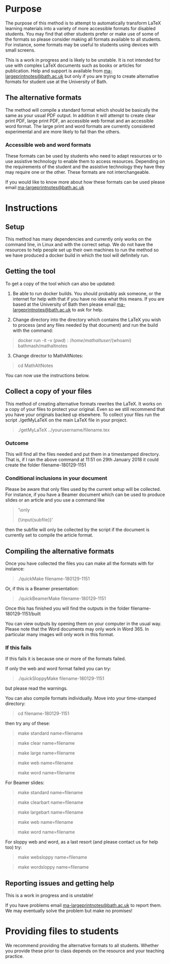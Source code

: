 # Purpose

The purpose of this method is to attempt to automatically 
transform LaTeX learning materials into a variety of more accessible
formats for disabled students. You may find that other students
prefer or make use of some of the formats so please consider making
all formats available to all students. For instance, some formats
may be useful to students using devices with small screens. 

This is a work in progress and is likely to be unstable. It is not
intended for use with complex LaTeX documents such as books or 
articles for publication. Help and support is available from 
ma-largeprintnotes@bath.ac.uk but only if you are trying to 
create alternative formats for student use at the University of Bath.

## The alternative formats

The method will compile a standard format which should be basically
the same as your usual PDF output. In addition it will attempt to
create clear print PDF, large print PDF, an accessible web format 
and an accessible word format. The large print and word formats
are currently considered experimental and are more likely to fail
than the others. 

### Accessible web and word formats

These formats can be used by students who need to adapt resources 
or to use assistive technology to enable them to access resources. 
Depending on the requirements of the student and the assistive 
technology they have they may require one or the other. These formats
are not interchangeable. 

If you would like to know more about how these formats can be
used please email ma-largeprintnotes@bath.ac.uk

# Instructions

## Setup

This method has many dependencies and currently only works on the
command line, in Linux and with the correct setup. We do not have
the resources to help people set up their own machines to run
the method so we have produced a docker build in which the tool 
will definitely run. 

## Getting the tool 

To get a copy of the tool which can also be updated:
1. Be able to run docker builds. You should probably ask someone, or the internet for help with that if you have no idea what this means. If you are based at the University of Bath then please email ma-largeprintnotes@bath.ac.uk to ask for help. 

2. Change directory into the directory which contains the LaTeX you wish to process (and any files needed by that document) and run the build with the command:

> docker run -it -v $(pwd):/home/mathaltuser/$(whoami) bathmash/mathaltnotes

3. Change director to MathAltNotes:

> cd MathAltNotes

You can now use the instructions below. 

## Collect a copy of your files

This method of creating alternative formats rewrites the LaTeX.
It works on a copy of your files to protect your original. Even so
we still recommend that you have your originals backed up elsewhere.
To collect your files run the script ./getMyLaTeX 
on the main LaTeX file in your project. 

> ./getMyLaTeX ../yourusername/filename.tex

### Outcome

This will find all the files needed and put them in a timestamped
directory. That is, if I ran the above command at 11:51 on 29th 
January 2018 it could create the folder filename-180129-1151

### Conditional inclusions in your document

Please be aware that only files used by the current setup will be
collected. For instance, if you have a Beamer document which can
be used to produce slides or an article and you use a command like

> '\only<article>{\input{subfile}}'

then the subfile will only be collected by the script if the
document is currently set to compile the article format.

## Compiling the alternative formats

Once you have collected the files you can make all the formats with
for instance:
> ./quickMake filename-180129-1151

Or, if this is a Beamer presentation:
> ./quickBeamerMake filename-180129-1151

Once this has finished you will find the outputs in the folder
filename-180129-1151/built

You can view outputs by opening them on your computer in the usual way.
Please note that the Word documents
may only work in Word 365. In particular many images will only 
work in this format. 

### If this fails

If this fails it is because one or more of the formats failed. 

If only the web and word format failed you can try:
> ./quickSloppyMake filename-180129-1151

but please read the warnings. 

You can also compile formats individually. Move into your time-stamped
directory:
> cd filename-180129-1151

then try any of these:
> make standard name=filename

> make clear name=filename

> make large name=filename

> make web name=filename

> make word name=filename

For Beamer slides:
> make standard name=filename

> make clearbart name=filename

> make largebart name=filename

> make web name=filename

> make word name=filename

For sloppy web and word, as a last resort (and please contact us for 
help too) try:
> make websloppy name=filename

> make wordsloppy name=filename

## Reporting issues and getting help

This is a work in progress and is unstable!
 
If you have problems email ma-largeprintnotes@bath.ac.uk to report them.
We may eventually solve the problem but make no promises!

# Providing files to students

We recommend providing the alternative formats to all students.
Whether you provide these prior to class depends on the 
resource and your teaching practice. 

